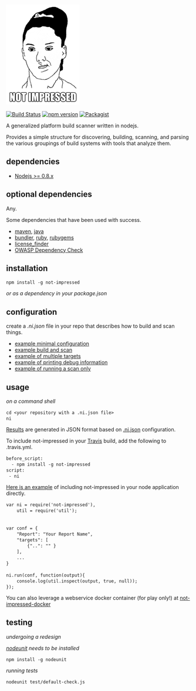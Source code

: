 ![Not Impressed](not-impressed.png)

[![Build Status](https://travis-ci.org/scottleedavis/not-impressed.svg)](https://travis-ci.org/scottleedavis/not-impressed)
[![npm version](https://badge.fury.io/js/not-impressed.svg)](http://badge.fury.io/js/not-impressed)
[![Packagist](https://img.shields.io/packagist/l/doctrine/orm.svg)](https://www.npmjs.com/package/not-impressed)

A generalized platform build scanner written in nodejs.

Provides a simple structure for discovering, building, scanning, and parsing the various groupings of build systems with tools that analyze them.

dependencies
------------

* [Nodejs >= 0.8.x](https://nodejs.org)

optional dependencies
---------------------

Any.

Some dependencies that have been used with success.
* [maven](https://maven.apache.org/download.cgi), [java](https://java.com/en/download/)
* [bundler](http://bundler.io/), [ruby](https://www.ruby-lang.org/en/), [rubygems](https://rubygems.org/)
* [license_finder](https://github.com/pivotal/LicenseFinder)
* [OWASP Dependency Check](https://www.owasp.org/index.php/OWASP_Dependency_Check)


installation
------------
```
npm install -g not-impressed
```
*or as a dependency in your package.json*


configuration
-------------

create a *.ni.json* file in your repo that describes how to build and scan things.

* [example minimal configuration](examples/config/min.json)
* [example build and scan](examples/config/multi_build.json)
* [example of multiple targets](examples/config/multi_target.json)
* [example of printing debug information](examples/config/debug.json)
* [example of running a scan only](examples/config/scan_only.json)

usage
-------
*on a command shell*
```
cd <your repository with a .ni.json file>
ni
```

[Results](results.json) are generated in JSON format based on [.ni.json](.ni.json) configuration.


To include not-impressed in your [Travis](https://travis-ci.org/) build, add the following to .travis.yml.
```
before_script:
  - npm install -g not-impressed
script:
 - ni
```


[Here is an example](examples/non_global.js) of including not-impressed in your node application directly.
```
var ni = require('not-impressed'),
	util = require('util');


var conf = {
    "Report": "Your Report Name",
    "targets": [
        {"..": "" }
    ],
    ...
}

ni.run(conf, function(output){
	console.log(util.inspect(output, true, null));
});

``` 


You can also leverage a webservice docker container (for play only!) at [not-impressed-docker](https://github.com/scottleedavis/not-impressed-docker)


testing
-------

*undergoing a redesign*

*[nodeunit](https://github.com/caolan/nodeunit) needs to be installed*
```
npm install -g nodeunit
```
*running tests*
```
nodeunit test/default-check.js
```


